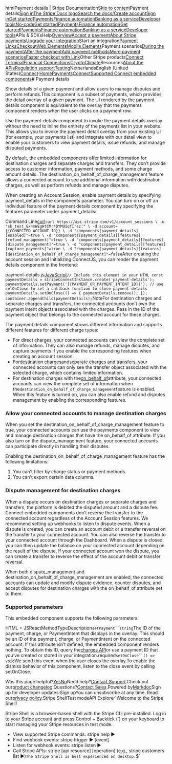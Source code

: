 htmlPayment details | Stripe Documentation[Skip to content](#main-content)Payment details[Sign in](https://dashboard.stripe.com/login?redirect=https%3A%2F%2Fdocs.stripe.com%2Fconnect%2Fsupported-embedded-components%2Fpayment-details)[The Stripe Docs logo](/)[Search the docs/](#)[Create account](https://dashboard.stripe.com/register/connect)[Sign in](https://dashboard.stripe.com/login?redirect=https%3A%2F%2Fdocs.stripe.com%2Fconnect%2Fsupported-embedded-components%2Fpayment-details)[Get started](/get-started)[Payments](/payments)[Finance automation](/finance-automation)[Banking as a service](/financial-services)[Developer tools](/development)[No-code](/no-code)[Get started](/get-started)[Payments](/payments)[Finance automation](/finance-automation)[](#)[Get started](/get-started)[Payments](/payments)[Finance automation](/finance-automation)[Banking as a service](/financial-services)[Developer tools](/development)[](#)APIs & SDKsHelp[Overview](/docs/payments)[Accept a payment](#)[About Stripe payments](#)[Upgrade your integration](/docs/payments/upgrades)Start an integration[Payment Links](#)[Checkout](#)[Web Elements](#)[Mobile Elements](#)Payment scenarios[During the payment](#)[After the payment](#)[Add payment methods](#)[More payment scenarios](#)[Faster checkout with Link](#)Other Stripe products[Connect](#)
[Terminal](#)[Financial Connections](#)[Crypto](#)[Climate](#)Resources[About the APIs](#)[Regulation support](#)[Testing](/docs/testing)NetherlandsEnglish (United States)[](#)[](#)[Connect](/connect)·[Home](/docs)[Payments](/docs/payments)[Connect](/docs/connect)[Supported Connect embedded components](/docs/connect/supported-embedded-components)# Payment details

Show details of a given payment and allow users to manage disputes and perform refunds.This component is a subset of payments, which provides the detail overlay of a given payment. The UI rendered by the payment details component is equivalent to the overlay that the payments component renders when the user clicks on a payment row.

Use the payment-details component to invoke the payment details overlay without the need to inline the entirety of the payments list in your website. This allows you to invoke the payment detail overlay from your existing UI (for example, your payments list) and integrate with our detail view to enable your customers to view payment details, issue refunds, and manage disputed payments.

By default, the embedded components offer limited information for destination charges and separate charges and transfers. They don’t provide access to customer information, payment methods, and some charge amount details. The destination_on_behalf_of_charge_management feature allows a connected account to see additional information with destination charges, as well as perform refunds and manage disputes.

When creating an Account Session, enable payment details by specifying payment_details in the components parameter. You can turn on or off an individual feature of the payment details component by specifying the features parameter under payment_details:

Command Line[curl](#)`curl https://api.stripe.com/v1/account_sessions \
  -u "sk_test_Gx4mWEgHtCMr4DYMUIqfIrsz:" \
  -d account={{CONNECTED_ACCOUNT_ID}} \
  -d "components[payment_details][enabled]"=true \
  -d "components[payment_details][features][refund_management]"=true \
  -d "components[payment_details][features][dispute_management]"=true \
  -d "components[payment_details][features][capture_payments]"=true \
  -d "components[payment_details][features][destination_on_behalf_of_charge_management]"=false`After creating the account session and initializing ConnectJS, you can render the payment details component in the frontend:

payment-details.js[JavaScript](#)`// Include this element in your HTML
const paymentDetails = stripeConnectInstance.create('payment-details');
paymentDetails.setPayment('{{PAYMENT_OR_PAYMENT_INTENT_ID}}');
// use setOnClose to set a callback function to close payment-details
paymentDetails.setOnClose(() => {
  paymentDetails.remove();
});
container.appendChild(paymentDetails);`NoteFor destination charges and separate charges and transfers, the connected accounts don’t own the payment intent objects associated with the charges. Pass in the ID of the payment object that belongs to the connected account for these charges.

The payment details component shows different information and supports different features for different charge types:

- For direct charges, your connected accounts can view the complete set of information. They can also manage refunds, manage disputes, and capture payments if you enable the corresponding features when creating an account session.
- For[destination charges](/connect/destination-charges)and[separate charges and transfers](/connect/separate-charges-and-transfers), your connected accounts can only see the transfer object associated with the selected charge, which contains limited information.
- For destination charges with the[on_behalf_of](/api/payment_intents/object#payment_intent_object-on_behalf_of)attribute, your connected accounts can view the complete set of information when the`destination_on_behalf_of_charge_management`feature is enabled. When this feature is turned on, you can also enable refund and disputes management by enabling the corresponding features.

### Allow your connected accounts to manage destination charges

When you set the destination_on_behalf_of_charge_management feature to true, your connected accounts can use the payments component to view and manage destination charges that have the on_behalf_of attribute. If you also turn on the dispute_management feature, your connected accounts can participate directly in handling their disputes.

Enabling the destination_on_behalf_of_charge_management feature has the following limitations:

1. You can’t filter by charge status or payment methods.
2. You can’t export certain data columns.

### Dispute management for destination charges

When a dispute occurs on destination charges or separate charges and transfers, the platform is debited the disputed amount and a dispute fee. Connect embedded components don’t reverse the transfer to the connected account regardless of the Account Session features. We recommend setting up webhooks to listen to dispute events. When a dispute is created, you can create an account debit or a transfer reversal on the transfer to your connected account. You can also reverse the transfer to your connected account through the Dashboard. When a dispute is closed, you can then update the balance on your connected account depending on the result of the dispute. If your connected account won the dispute, you can create a transfer to reverse the effect of the account debit or transfer reversal.

When both dispute_management and destination_on_behalf_of_charge_management are enabled, the connected accounts can update and modify dispute evidence, counter disputes, and accept disputes for destination charges with the on_behalf_of attribute set to them.

### Supported parameters

This embedded component supports the following parameters:

HTML + JSReactMethodTypeDescription`setPayment``string`The ID of the payment, charge, or PaymentIntent that displays in the overlay. This should be an ID of the payment, charge, or PaymentIntent on the connected account. If this attribute isn’t defined, the embedded component renders nothing. To obtain this ID, query the[charges API](/api/charges)or use a payment ID that you’ve created or stored in your integration.required`setOnClose``() => void`We send this event when the user closes the overlay.To enable the dismiss behavior of this component, listen to the close event by calling setOnClose.

Was this page helpful?[Yes](#)[No](#)Need help?[Contact Support](https://support.stripe.com/).Check out our[product changelog](https://stripe.com/blog/changelog).Questions?[Contact Sales](https://stripe.com/contact/sales).Powered by[Markdoc](https://markdoc.dev)Sign up for developer updates:Sign upYou can unsubscribe at any time. Read our[privacy policy](https://stripe.com/privacy).Stripe ShellTest modeAPI Explorer[](https://stripe.com/docs/stripe-cli#install)`Welcome to the Stripe Shell!

Stripe Shell is a browser-based shell with the Stripe CLI pre-installed. Log in to your
Stripe account and press Control + Backtick (`) on your keyboard to start managing your Stripe
resources in test mode.

- View supported Stripe commands: stripe help ▶️
- Find webhook events: stripe trigger ▶️ [event]
- Listen for webhook events: stripe listen ▶
- Call Stripe APIs: stripe [api resource] [operation] (e.g., stripe customers list ▶️)`The Stripe Shell is best experienced on desktop.`$`